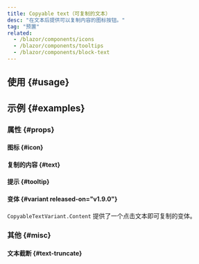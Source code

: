 ```yaml
---
title: Copyable text（可复制的文本）
desc: "在文本后提供可以复制内容的图标按钮。"
tag: "预置"
related:
  - /blazor/components/icons
  - /blazor/components/tooltips
  - /blazor/components/block-text
---
```


## 使用 {#usage}

<masa-example file="Examples.components.copyable_text.Usage"></masa-example>

## 示例 {#examples}

### 属性 {#props}

#### 图标 {#icon}

<masa-example file="Examples.components.copyable_text.Icon"></masa-example>

#### 复制的内容 {#text}

<masa-example file="Examples.components.copyable_text.Text"></masa-example>

#### 提示 {#tooltip}

<masa-example file="Examples.components.copyable_text.Tooltip"></masa-example>

#### 变体 {#variant released-on="v1.9.0"}

`CopyableTextVariant.Content` 提供了一个点击文本即可复制的变体。 

<masa-example file="Examples.components.copyable_text.Variant"></masa-example>

### 其他 {#misc}

#### 文本截断 {#text-truncate}

<masa-example file="Examples.components.copyable_text.TextTruncate"></masa-example>
